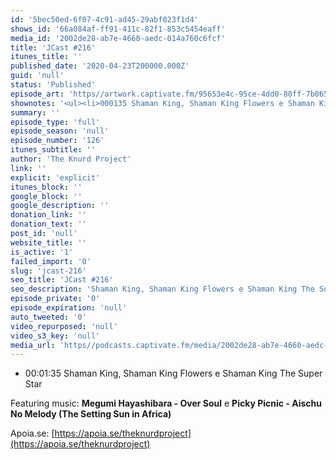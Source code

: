 ```yaml
---
id: '5bec50ed-6f07-4c91-ad45-29abf023f1d4'
shows_id: '66a084af-ff91-411c-82f1-853c5454eaff'
media_id: '2002de28-ab7e-4660-aedc-014a760c6fcf'
title: 'JCast #216'
itunes_title: ''
published_date: '2020-04-23T200000.000Z'
guid: 'null'
status: 'Published'
episode_art: 'https//artwork.captivate.fm/95653e4c-95ce-4dd0-80ff-7b065e9619cb/jcast216s.jpg'
shownotes: '<ul><li>000135 Shaman King, Shaman King Flowers e Shaman King The Super Star</li></ul><p>Featuring music <strong>Megumi Hayashibara - Over Soul</strong> e <strong>Picky Picnic - Aischu No Melody (The Setting Sun in Africa)</strong></p><p>Apoia.se <a href="https//apoia.se/theknurdproject" rel="noopener noreferrer" target="_blank">https//apoia.se/theknurdproject</a></p>'
summary: ''
episode_type: 'full'
episode_season: 'null'
episode_number: '126'
itunes_subtitle: ''
author: 'The Knurd Project'
link: ''
explicit: 'explicit'
itunes_block: ''
google_block: ''
google_description: ''
donation_link: ''
donation_text: ''
post_id: 'null'
website_title: ''
is_active: '1'
failed_import: '0'
slug: 'jcast-216'
seo_title: 'JCast #216'
seo_description: 'Shaman King, Shaman King Flowers e Shaman King The Super Star'
episode_private: '0'
episode_expiration: 'null'
auto_tweeted: '0'
video_repurposed: 'null'
video_s3_key: 'null'
media_url: 'https//podcasts.captivate.fm/media/2002de28-ab7e-4660-aedc-014a760c6fcf/jcast216.mp3'
---
```

*   00:01:35 Shaman King, Shaman King Flowers e Shaman King The Super Star

Featuring music: **Megumi Hayashibara - Over Soul** e **Picky Picnic - Aischu No Melody (The Setting Sun in Africa)**

Apoia.se: [https://apoia.se/theknurdproject](https://apoia.se/theknurdproject)
